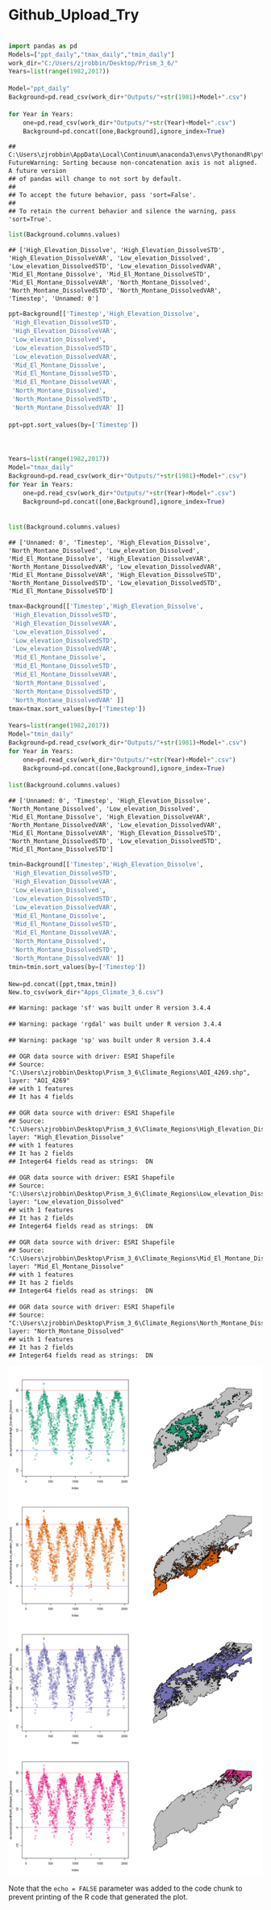 Github\_Upload\_Try
================

``` python

import pandas as pd
Models=["ppt_daily","tmax_daily","tmin_daily"]
work_dir="C:/Users/zjrobbin/Desktop/Prism_3_6/"
Years=list(range(1982,2017))

Model="ppt_daily"
Background=pd.read_csv(work_dir+"Outputs/"+str(1981)+Model+".csv")

for Year in Years:
    one=pd.read_csv(work_dir+"Outputs/"+str(Year)+Model+".csv")
    Background=pd.concat([one,Background],ignore_index=True)
```

    ## C:\Users\zjrobbin\AppData\Local\Continuum\anaconda3\envs\PythonandR\python.exe:3: FutureWarning: Sorting because non-concatenation axis is not aligned. A future version
    ## of pandas will change to not sort by default.
    ## 
    ## To accept the future behavior, pass 'sort=False'.
    ## 
    ## To retain the current behavior and silence the warning, pass 'sort=True'.

``` python
list(Background.columns.values)
```

    ## ['High_Elevation_Dissolve', 'High_Elevation_DissolveSTD', 'High_Elevation_DissolveVAR', 'Low_elevation_Dissolved', 'Low_elevation_DissolvedSTD', 'Low_elevation_DissolvedVAR', 'Mid_El_Montane_Dissolve', 'Mid_El_Montane_DissolveSTD', 'Mid_El_Montane_DissolveVAR', 'North_Montane_Dissolved', 'North_Montane_DissolvedSTD', 'North_Montane_DissolvedVAR', 'Timestep', 'Unnamed: 0']

``` python
ppt=Background[['Timestep','High_Elevation_Dissolve',
 'High_Elevation_DissolveSTD',
 'High_Elevation_DissolveVAR',
 'Low_elevation_Dissolved',
 'Low_elevation_DissolvedSTD',
 'Low_elevation_DissolvedVAR',
 'Mid_El_Montane_Dissolve',
 'Mid_El_Montane_DissolveSTD',
 'Mid_El_Montane_DissolveVAR',
 'North_Montane_Dissolved',
 'North_Montane_DissolvedSTD',
 'North_Montane_DissolvedVAR' ]]

ppt=ppt.sort_values(by=['Timestep'])



Years=list(range(1982,2017))
Model="tmax_daily"
Background=pd.read_csv(work_dir+"Outputs/"+str(1981)+Model+".csv")
for Year in Years:
    one=pd.read_csv(work_dir+"Outputs/"+str(Year)+Model+".csv")
    Background=pd.concat([one,Background],ignore_index=True)


list(Background.columns.values)
```

    ## ['Unnamed: 0', 'Timestep', 'High_Elevation_Dissolve', 'North_Montane_Dissolved', 'Low_elevation_Dissolved', 'Mid_El_Montane_Dissolve', 'High_Elevation_DissolveVAR', 'North_Montane_DissolvedVAR', 'Low_elevation_DissolvedVAR', 'Mid_El_Montane_DissolveVAR', 'High_Elevation_DissolveSTD', 'North_Montane_DissolvedSTD', 'Low_elevation_DissolvedSTD', 'Mid_El_Montane_DissolveSTD']

``` python
tmax=Background[['Timestep','High_Elevation_Dissolve',
 'High_Elevation_DissolveSTD',
 'High_Elevation_DissolveVAR',
 'Low_elevation_Dissolved',
 'Low_elevation_DissolvedSTD',
 'Low_elevation_DissolvedVAR',
 'Mid_El_Montane_Dissolve',
 'Mid_El_Montane_DissolveSTD',
 'Mid_El_Montane_DissolveVAR',
 'North_Montane_Dissolved',
 'North_Montane_DissolvedSTD',
 'North_Montane_DissolvedVAR' ]]
tmax=tmax.sort_values(by=['Timestep'])

Years=list(range(1982,2017))
Model="tmin_daily"
Background=pd.read_csv(work_dir+"Outputs/"+str(1981)+Model+".csv")
for Year in Years:
    one=pd.read_csv(work_dir+"Outputs/"+str(Year)+Model+".csv")
    Background=pd.concat([one,Background],ignore_index=True)

list(Background.columns.values)
```

    ## ['Unnamed: 0', 'Timestep', 'High_Elevation_Dissolve', 'North_Montane_Dissolved', 'Low_elevation_Dissolved', 'Mid_El_Montane_Dissolve', 'High_Elevation_DissolveVAR', 'North_Montane_DissolvedVAR', 'Low_elevation_DissolvedVAR', 'Mid_El_Montane_DissolveVAR', 'High_Elevation_DissolveSTD', 'North_Montane_DissolvedSTD', 'Low_elevation_DissolvedSTD', 'Mid_El_Montane_DissolveSTD']

``` python
tmin=Background[['Timestep','High_Elevation_Dissolve',
 'High_Elevation_DissolveSTD',
 'High_Elevation_DissolveVAR',
 'Low_elevation_Dissolved',
 'Low_elevation_DissolvedSTD',
 'Low_elevation_DissolvedVAR',
 'Mid_El_Montane_Dissolve',
 'Mid_El_Montane_DissolveSTD',
 'Mid_El_Montane_DissolveVAR',
 'North_Montane_Dissolved',
 'North_Montane_DissolvedSTD',
 'North_Montane_DissolvedVAR' ]]
tmin=tmin.sort_values(by=['Timestep'])

New=pd.concat([ppt,tmax,tmin])
New.to_csv(work_dir+"Apps_Climate_3_6.csv")
```

    ## Warning: package 'sf' was built under R version 3.4.4

    ## Warning: package 'rgdal' was built under R version 3.4.4

    ## Warning: package 'sp' was built under R version 3.4.4

    ## OGR data source with driver: ESRI Shapefile 
    ## Source: "C:\Users\zjrobbin\Desktop\Prism_3_6\Climate_Regions\AOI_4269.shp", layer: "AOI_4269"
    ## with 1 features
    ## It has 4 fields

    ## OGR data source with driver: ESRI Shapefile 
    ## Source: "C:\Users\zjrobbin\Desktop\Prism_3_6\Climate_Regions\High_Elevation_Dissolve.shp", layer: "High_Elevation_Dissolve"
    ## with 1 features
    ## It has 2 fields
    ## Integer64 fields read as strings:  DN

    ## OGR data source with driver: ESRI Shapefile 
    ## Source: "C:\Users\zjrobbin\Desktop\Prism_3_6\Climate_Regions\Low_elevation_Dissolved.shp", layer: "Low_elevation_Dissolved"
    ## with 1 features
    ## It has 2 fields
    ## Integer64 fields read as strings:  DN

    ## OGR data source with driver: ESRI Shapefile 
    ## Source: "C:\Users\zjrobbin\Desktop\Prism_3_6\Climate_Regions\Mid_El_Montane_Dissolve.shp", layer: "Mid_El_Montane_Dissolve"
    ## with 1 features
    ## It has 2 fields
    ## Integer64 fields read as strings:  DN

    ## OGR data source with driver: ESRI Shapefile 
    ## Source: "C:\Users\zjrobbin\Desktop\Prism_3_6\Climate_Regions\North_Montane_Dissolved.shp", layer: "North_Montane_Dissolved"
    ## with 1 features
    ## It has 2 fields
    ## Integer64 fields read as strings:  DN

![](Practice_files/figure-gfm/pressure-1.png)<!-- -->

Note that the `echo = FALSE` parameter was added to the code chunk to
prevent printing of the R code that generated the plot.

